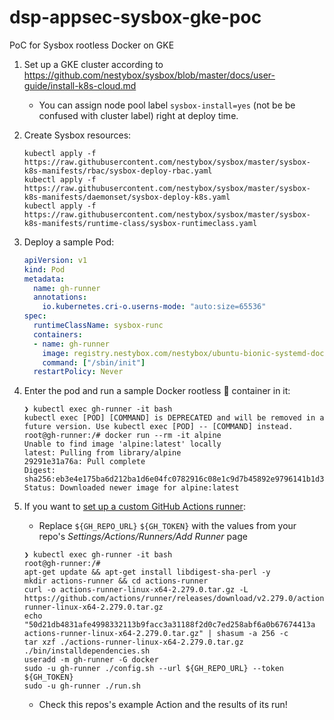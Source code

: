 # dsp-appsec-sysbox-gke-poc
PoC for Sysbox rootless Docker on GKE

1. Set up a GKE cluster according to https://github.com/nestybox/sysbox/blob/master/docs/user-guide/install-k8s-cloud.md
    * You can assign node pool label `sysbox-install=yes` (not be be confused with cluster label) right at deploy time.

2. Create Sysbox resources:
    ```
    kubectl apply -f https://raw.githubusercontent.com/nestybox/sysbox/master/sysbox-k8s-manifests/rbac/sysbox-deploy-rbac.yaml
    kubectl apply -f https://raw.githubusercontent.com/nestybox/sysbox/master/sysbox-k8s-manifests/daemonset/sysbox-deploy-k8s.yaml
    kubectl apply -f https://raw.githubusercontent.com/nestybox/sysbox/master/sysbox-k8s-manifests/runtime-class/sysbox-runtimeclass.yaml
    ```

3. Deploy a sample Pod:
    ```yaml
    apiVersion: v1
    kind: Pod
    metadata:
      name: gh-runner
      annotations:
        io.kubernetes.cri-o.userns-mode: "auto:size=65536"
    spec:
      runtimeClassName: sysbox-runc
      containers:
      - name: gh-runner
        image: registry.nestybox.com/nestybox/ubuntu-bionic-systemd-docker
        command: ["/sbin/init"]
      restartPolicy: Never
    ```

4. Enter the pod and run a sample Docker rootless 🎉 container in it:
    ```
    ❯ kubectl exec gh-runner -it bash
    kubectl exec [POD] [COMMAND] is DEPRECATED and will be removed in a future version. Use kubectl exec [POD] -- [COMMAND] instead.
    root@gh-runner:/# docker run --rm -it alpine
    Unable to find image 'alpine:latest' locally
    latest: Pulling from library/alpine
    29291e31a76a: Pull complete 
    Digest: sha256:eb3e4e175ba6d212ba1d6e04fc0782916c08e1c9d7b45892e9796141b1d379ae
    Status: Downloaded newer image for alpine:latest
    ```

5. If you want to [set up a custom GitHub Actions runner](https://docs.github.com/en/actions/hosting-your-own-runners/adding-self-hosted-runners):
    * Replace `${GH_REPO_URL}` `${GH_TOKEN}` with the values from your repo's _Settings/Actions/Runners/Add Runner_ page
    ```
    ❯ kubectl exec gh-runner -it bash
    root@gh-runner:/#
    apt-get update && apt-get install libdigest-sha-perl -y
    mkdir actions-runner && cd actions-runner
    curl -o actions-runner-linux-x64-2.279.0.tar.gz -L https://github.com/actions/runner/releases/download/v2.279.0/actions-runner-linux-x64-2.279.0.tar.gz
    echo "50d21db4831afe4998332113b9facc3a31188f2d0c7ed258abf6a0b67674413a  actions-runner-linux-x64-2.279.0.tar.gz" | shasum -a 256 -c
    tar xzf ./actions-runner-linux-x64-2.279.0.tar.gz
    ./bin/installdependencies.sh
    useradd -m gh-runner -G docker
    sudo -u gh-runner ./config.sh --url ${GH_REPO_URL} --token ${GH_TOKEN}
    sudo -u gh-runner ./run.sh
    ```
    * Check this repos's example Action and the results of its run!
